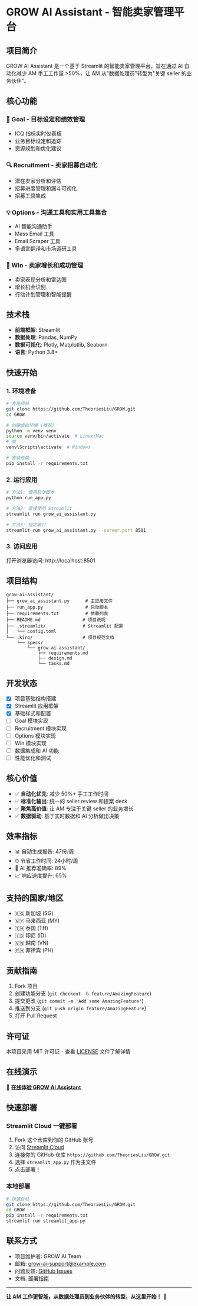 # GROW AI Assistant - 智能卖家管理平台

## 项目简介

GROW AI Assistant 是一个基于 Streamlit 的智能卖家管理平台，旨在通过 AI 自动化减少 AM 手工工作量 >50%，让 AM 从"数据处理员"转型为"关键 seller 的业务伙伴"。

## 核心功能

### 🎯 Goal - 目标设定和绩效管理
- ICQ 指标实时仪表板
- 业务目标设定和追踪
- 资源规划和优化建议

### 🔍 Recruitment - 卖家招募自动化
- 潜在卖家分析和评估
- 招募进度管理和漏斗可视化
- 招募工具集成

### 💡 Options - 沟通工具和实用工具集合
- AI 智能沟通助手
- Mass Email 工具
- Email Scraper 工具
- 多语言翻译和市场调研工具

### 🚀 Win - 卖家增长和成功管理
- 卖家表现分析和雷达图
- 增长机会识别
- 行动计划管理和智能提醒

## 技术栈

- **前端框架**: Streamlit
- **数据处理**: Pandas, NumPy
- **数据可视化**: Plotly, Matplotlib, Seaborn
- **语言**: Python 3.8+

## 快速开始

### 1. 环境准备

```bash
# 克隆项目
git clone https://github.com/TheoriesLiu/GROW.git
cd GROW

# 创建虚拟环境 (推荐)
python -m venv venv
source venv/bin/activate  # Linux/Mac
# 或
venv\Scripts\activate  # Windows

# 安装依赖
pip install -r requirements.txt
```

### 2. 运行应用

```bash
# 方法1: 使用启动脚本
python run_app.py

# 方法2: 直接使用 Streamlit
streamlit run grow_ai_assistant.py

# 方法3: 指定端口
streamlit run grow_ai_assistant.py --server.port 8501
```

### 3. 访问应用

打开浏览器访问: http://localhost:8501

## 项目结构

```
grow-ai-assistant/
├── grow_ai_assistant.py      # 主应用文件
├── run_app.py                # 启动脚本
├── requirements.txt          # 依赖列表
├── README.md                # 项目说明
├── .streamlit/              # Streamlit 配置
│   └── config.toml
└── .kiro/                   # 项目规范文档
    └── specs/
        └── grow-ai-assistant/
            ├── requirements.md
            ├── design.md
            └── tasks.md
```

## 开发状态

- [x] 项目基础结构搭建
- [x] Streamlit 应用框架
- [x] 基础样式和配置
- [ ] Goal 模块实现
- [ ] Recruitment 模块实现
- [ ] Options 模块实现
- [ ] Win 模块实现
- [ ] 数据集成和 AI 功能
- [ ] 性能优化和测试

## 核心价值

- ✅ **自动化优先**: 减少 50%+ 手工工作时间
- ✅ **标准化输出**: 统一的 seller review 和提案 deck
- ✅ **聚焦高价值**: 让 AM 专注于关键 seller 的业务增长
- ✅ **数据驱动**: 基于实时数据和 AI 分析做出决策

## 效率指标

- 📊 自动生成报告: 47份/周
- ⏰ 节省工作时间: 24小时/周
- 🎯 AI 推荐准确率: 89%
- 📈 响应速度提升: 65%

## 支持的国家/地区

- 🇸🇬 新加坡 (SG)
- 🇲🇾 马来西亚 (MY)
- 🇹🇭 泰国 (TH)
- 🇮🇩 印尼 (ID)
- 🇻🇳 越南 (VN)
- 🇵🇭 菲律宾 (PH)

## 贡献指南

1. Fork 项目
2. 创建功能分支 (`git checkout -b feature/AmazingFeature`)
3. 提交更改 (`git commit -m 'Add some AmazingFeature'`)
4. 推送到分支 (`git push origin feature/AmazingFeature`)
5. 打开 Pull Request

## 许可证

本项目采用 MIT 许可证 - 查看 [LICENSE](LICENSE) 文件了解详情

## 在线演示

🚀 **[在线体验 GROW AI Assistant](https://grow-ai-assistant.streamlit.app/)**

## 快速部署

### Streamlit Cloud 一键部署

1. Fork 这个仓库到你的 GitHub 账号
2. 访问 [Streamlit Cloud](https://share.streamlit.io/)
3. 连接你的 GitHub 仓库 `https://github.com/TheoriesLiu/GROW.git`
4. 选择 `streamlit_app.py` 作为主文件
5. 点击部署！

### 本地部署

```bash
# 快速启动
git clone https://github.com/TheoriesLiu/GROW.git
cd GROW
pip install -r requirements.txt
streamlit run streamlit_app.py
```

## 联系方式

- 项目维护者: GROW AI Team
- 邮箱: grow-ai-support@example.com
- 问题反馈: [GitHub Issues](https://github.com/TheoriesLiu/GROW/issues)
- 文档: [部署指南](DEPLOYMENT.md)

---

**让 AM 工作更智能，从数据处理员到业务伙伴的转型，从这里开始！** 🚀